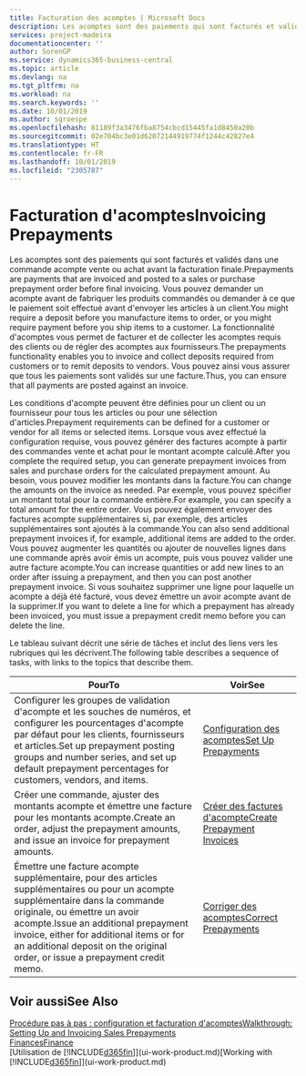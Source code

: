 ```yaml
---
title: Facturation des acomptes | Microsoft Docs
description: Les acomptes sont des paiements qui sont facturés et validés dans une commande acompte vente ou achat avant la facturation finale. Vous pouvez demander un acompte avant de fabriquer les produits commandés ou demander à ce que le paiement soit effectué avant d'envoyer les articles à un client. La fonctionnalité d'acomptes vous permet de facturer et de collecter les acomptes requis des clients ou de régler des acomptes aux fournisseurs. Vous pouvez ainsi vous assurer que tous les paiements sont validés sur une facture.
services: project-madeira
documentationcenter: ''
author: SorenGP
ms.service: dynamics365-business-central
ms.topic: article
ms.devlang: na
ms.tgt_pltfrm: na
ms.workload: na
ms.search.keywords: ''
ms.date: 10/01/2019
ms.author: sgroespe
ms.openlocfilehash: 81189f3a3476fba8754cbcd15445fa1d8450a20b
ms.sourcegitcommit: 02e704bc3e01d62072144919774f1244c42827e4
ms.translationtype: HT
ms.contentlocale: fr-FR
ms.lasthandoff: 10/01/2019
ms.locfileid: "2305787"
---
```

# <a name="invoicing-prepayments"></a><span data-ttu-id="aca31-106">Facturation d'acomptes</span><span class="sxs-lookup"><span data-stu-id="aca31-106">Invoicing Prepayments</span></span>
<span data-ttu-id="aca31-107">Les acomptes sont des paiements qui sont facturés et validés dans une commande acompte vente ou achat avant la facturation finale.</span><span class="sxs-lookup"><span data-stu-id="aca31-107">Prepayments are payments that are invoiced and posted to a sales or purchase prepayment order before final invoicing.</span></span> <span data-ttu-id="aca31-108">Vous pouvez demander un acompte avant de fabriquer les produits commandés ou demander à ce que le paiement soit effectué avant d'envoyer les articles à un client.</span><span class="sxs-lookup"><span data-stu-id="aca31-108">You might require a deposit before you manufacture items to order, or you might require payment before you ship items to a customer.</span></span> <span data-ttu-id="aca31-109">La fonctionnalité d'acomptes vous permet de facturer et de collecter les acomptes requis des clients ou de régler des acomptes aux fournisseurs.</span><span class="sxs-lookup"><span data-stu-id="aca31-109">The prepayments functionality enables you to invoice and collect deposits required from customers or to remit deposits to vendors.</span></span> <span data-ttu-id="aca31-110">Vous pouvez ainsi vous assurer que tous les paiements sont validés sur une facture.</span><span class="sxs-lookup"><span data-stu-id="aca31-110">Thus, you can ensure that all payments are posted against an invoice.</span></span>  

 <span data-ttu-id="aca31-111">Les conditions d'acompte peuvent être définies pour un client ou un fournisseur pour tous les articles ou pour une sélection d'articles.</span><span class="sxs-lookup"><span data-stu-id="aca31-111">Prepayment requirements can be defined for a customer or vendor for all items or selected items.</span></span> <span data-ttu-id="aca31-112">Lorsque vous avez effectué la configuration requise, vous pouvez générer des factures acompte à partir des commandes vente et achat pour le montant acompte calculé.</span><span class="sxs-lookup"><span data-stu-id="aca31-112">After you complete the required setup, you can generate prepayment invoices from sales and purchase orders for the calculated prepayment amount.</span></span> <span data-ttu-id="aca31-113">Au besoin, vous pouvez modifier les montants dans la facture.</span><span class="sxs-lookup"><span data-stu-id="aca31-113">You can change the amounts on the invoice as needed.</span></span> <span data-ttu-id="aca31-114">Par exemple, vous pouvez spécifier un montant total pour la commande entière.</span><span class="sxs-lookup"><span data-stu-id="aca31-114">For example, you can specify a total amount for the entire order.</span></span> <span data-ttu-id="aca31-115">Vous pouvez également envoyer des factures acompte supplémentaires si, par exemple, des articles supplémentaires sont ajoutés à la commande.</span><span class="sxs-lookup"><span data-stu-id="aca31-115">You can also send additional prepayment invoices if, for example, additional items are added to the order.</span></span> <span data-ttu-id="aca31-116">Vous pouvez augmenter les quantités ou ajouter de nouvelles lignes dans une commande après avoir émis un acompte, puis vous pouvez valider une autre facture acompte.</span><span class="sxs-lookup"><span data-stu-id="aca31-116">You can increase quantities or add new lines to an order after issuing a prepayment, and then you can post another prepayment invoice.</span></span> <span data-ttu-id="aca31-117">Si vous souhaitez supprimer une ligne pour laquelle un acompte a déjà été facturé, vous devez émettre un avoir acompte avant de la supprimer.</span><span class="sxs-lookup"><span data-stu-id="aca31-117">If you want to delete a line for which a prepayment has already been invoiced, you must issue a prepayment credit memo before you can delete the line.</span></span>  

 <span data-ttu-id="aca31-118">Le tableau suivant décrit une série de tâches et inclut des liens vers les rubriques qui les décrivent.</span><span class="sxs-lookup"><span data-stu-id="aca31-118">The following table describes a sequence of tasks, with links to the topics that describe them.</span></span>

|<span data-ttu-id="aca31-119">**Pour**</span><span class="sxs-lookup"><span data-stu-id="aca31-119">**To**</span></span>|<span data-ttu-id="aca31-120">**Voir**</span><span class="sxs-lookup"><span data-stu-id="aca31-120">**See**</span></span>|  
|------------|-------------|  
|<span data-ttu-id="aca31-121">Configurer les groupes de validation d'acompte et les souches de numéros, et configurer les pourcentages d'acompte par défaut pour les clients, fournisseurs et articles.</span><span class="sxs-lookup"><span data-stu-id="aca31-121">Set up prepayment posting groups and number series, and set up default prepayment percentages for customers, vendors, and items.</span></span>|[<span data-ttu-id="aca31-122">Configuration des acomptes</span><span class="sxs-lookup"><span data-stu-id="aca31-122">Set Up Prepayments</span></span>](finance-set-up-prepayments.md)|
|<span data-ttu-id="aca31-123">Créer une commande, ajuster des montants acompte et émettre une facture pour les montants acompte.</span><span class="sxs-lookup"><span data-stu-id="aca31-123">Create an order, adjust the prepayment amounts, and issue an invoice for prepayment amounts.</span></span>|[<span data-ttu-id="aca31-124">Créer des factures d'acompte</span><span class="sxs-lookup"><span data-stu-id="aca31-124">Create Prepayment Invoices</span></span>](finance-how-to-create-prepayment-invoices.md)|  
|<span data-ttu-id="aca31-125">Émettre une facture acompte supplémentaire, pour des articles supplémentaires ou pour un acompte supplémentaire dans la commande originale, ou émettre un avoir acompte.</span><span class="sxs-lookup"><span data-stu-id="aca31-125">Issue an additional prepayment invoice, either for additional items or for an additional deposit on the original order, or issue a prepayment credit memo.</span></span>|[<span data-ttu-id="aca31-126">Corriger des acomptes</span><span class="sxs-lookup"><span data-stu-id="aca31-126">Correct Prepayments</span></span>](finance-how-to-correct-prepayments.md)|  

## <a name="see-also"></a><span data-ttu-id="aca31-127">Voir aussi</span><span class="sxs-lookup"><span data-stu-id="aca31-127">See Also</span></span>  
[<span data-ttu-id="aca31-128">Procédure pas à pas : configuration et facturation d'acomptes</span><span class="sxs-lookup"><span data-stu-id="aca31-128">Walkthrough: Setting Up and Invoicing Sales Prepayments</span></span>](walkthrough-setting-up-and-invoicing-sales-prepayments.md)  
[<span data-ttu-id="aca31-129">Finances</span><span class="sxs-lookup"><span data-stu-id="aca31-129">Finance</span></span>](finance.md)  
<span data-ttu-id="aca31-130">[Utilisation de [!INCLUDE[d365fin](includes/d365fin_md.md)]](ui-work-product.md)</span><span class="sxs-lookup"><span data-stu-id="aca31-130">[Working with [!INCLUDE[d365fin](includes/d365fin_md.md)]](ui-work-product.md)</span></span>
